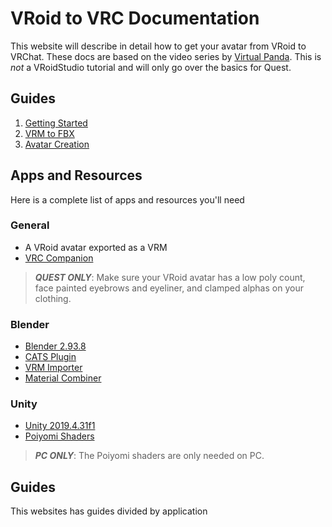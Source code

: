 # VRoid to VRC Documentation
This website will describe in detail how to get your avatar from VRoid to VRChat. These docs are based on the video series by [Virtual Panda](https://www.youtube.com/@VirtualPandaVR). This is *not* a VRoidStudio tutorial and will only go over the basics for Quest.

## Guides
1. [Getting Started](./intro.md)
2. [VRM to FBX](./blender.md)
3. [Avatar Creation](./unity.md)

## Apps and Resources
Here is a complete list of apps and resources you'll need

### General
- A VRoid avatar exported as a VRM
- [VRC Companion](https://vrchat.com/download/vcc)

> ***QUEST ONLY***: Make sure your VRoid avatar has a low poly count, face painted eyebrows and eyeliner, and clamped alphas on your clothing.

### Blender
- [Blender 2.93.8](https://download.blender.org/release/)
- [CATS Plugin](https://github.com/absolute-quantum/cats-blender-plugin)
- [VRM Importer](https://github.com/saturday06/VRM-Addon-for-Blender)
- [Material Combiner](https://github.com/Grim-es/material-combiner-addon)

### Unity
- [Unity 2019.4.31f1](https://unity.com/releases/editor/archive)
- [Poiyomi Shaders](https://github.com/poiyomi/PoiyomiToonShader)

> ***PC ONLY***: The Poiyomi shaders are only needed on PC.

## Guides
This websites has guides divided by application
